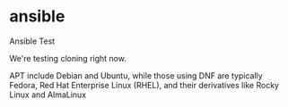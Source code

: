 # ansible
Ansible Test

We're testing cloning right now.

APT include Debian and Ubuntu, while those using DNF are typically Fedora, Red Hat Enterprise Linux (RHEL), and their derivatives like Rocky Linux and AlmaLinux


